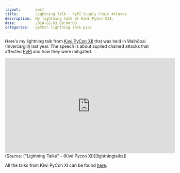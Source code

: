```yaml
---
layout:       post
title:        Lightning Talk - PyPI Supply Chain Attacks
description:  My lightning talk at Kiwi PyCon XII.
date:         2024-02-03 09:00:00
categories:   python lightning talk pypi
---
```


Here's my lightning talk from [Kiwi PyCon XII][kiwi-pycon] that was held in
Waihōpai (Invercargill) last year.
The speech is about suplied chained attacks that affected [PyPI][pypi] and how
they were mitigated.

<iframe width="560" height="315" src="https://www.youtube-nocookie.com/embed/KpomfsPtuC4?si=QWDdAomHLTVp7Zjp&amp;start=2753" title="YouTube video player" frameborder="0" allow="accelerometer; autoplay; clipboard-write; encrypted-media; gyroscope; picture-in-picture; web-share" allowfullscreen></iframe>
(Source: ["Lightning Talks" - (Kiwi Pycon XI)][lightningtalks])

All the talks from Kiwi PyCon XI can be found [here][talks].

[pypi]:           https://pypi.org/
[kiwi-pycon]:     https://kiwipycon.nz/
[lightningtalks]: https://www.youtube.com/watch?v=KpomfsPtuC4
[talks]:          https://www.youtube.com/playlist?list=PLBGl1tVyiWQS-pJRrMVGuPGIsaZ8ZbbTO
